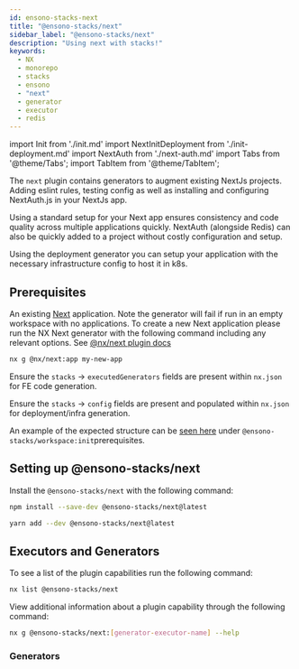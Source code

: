 ```yaml
---
id: ensono-stacks-next
title: "@ensono-stacks/next"
sidebar_label: "@ensono-stacks/next"
description: "Using next with stacks!"
keywords:
  - NX
  - monorepo
  - stacks
  - ensono
  - "next"
  - generator
  - executor
  - redis
---
```


import Init from './init.md'
import NextInitDeployment from './init-deployment.md'
import NextAuth from './next-auth.md'
import Tabs from '@theme/Tabs';
import TabItem from '@theme/TabItem';

The `next` plugin contains generators to augment existing NextJs projects. Adding eslint rules, testing config as well as installing and configuring NextAuth.js in your NextJs app.

Using a standard setup for your Next app ensures consistency and code quality across multiple applications quickly. NextAuth (alongside Redis) can also be quickly added to a project without costly configuration and setup.

Using the deployment generator you can setup your application with the necessary infrastructure config to host it in k8s.

## Prerequisites

An existing [Next](https://nextjs.org/) application. Note the generator will fail if run in an empty workspace with no applications. To create a new Next application please run the NX Next generator with the following command including any relevant options. See [@nx/next plugin docs](https://nx.dev/packages/next)

```bash
nx g @nx/next:app my-new-app
```

Ensure the `stacks` -> `executedGenerators` fields are present within `nx.json` for FE code generation.

Ensure the `stacks` -> `config` fields are present and populated within `nx.json` for deployment/infra generation.

An example of the expected structure can be [seen here](/docs/nx/workspace/ensono-stacks-workspace#prerequisites) under `@ensono-stacks/workspace:init`​ prerequisites.

## Setting up @ensono-stacks/next

Install the `@ensono-stacks/next` with the following command:

 <Tabs>
  <TabItem value="npm" label="npm">

```bash
npm install --save-dev @ensono-stacks/next@latest
```

  </TabItem>
  <TabItem value="yarn" label="yarn">

```bash
yarn add --dev @ensono-stacks/next@latest
```

  </TabItem>
 </Tabs>

## Executors and Generators

To see a list of the plugin capabilities run the following command:

```bash
nx list @ensono-stacks/next
```

View additional information about a plugin capability through the following command:

```bash
nx g @ensono-stacks/next:[generator-executor-name] --help
```

### Generators

<!-- markdownlint-disable MD033 -->
<Init />
<NextInitDeployment />

<NextAuth />
